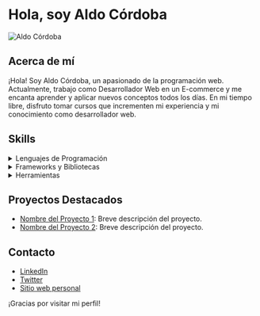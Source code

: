 <!-- README.md -->

# Hola, soy Aldo Córdoba

<img src="https://avatars.githubusercontent.com/u/134328269?v=4" alt="Aldo Córdoba" width="100" height="100">

## Acerca de mí

¡Hola! Soy Aldo Córdoba, un apasionado de la programación web. Actualmente, trabajo como Desarrollador Web en un E-commerce y me encanta aprender y aplicar nuevos conceptos todos los días. En mi tiempo libre, disfruto tomar cursos que incrementen mi experiencia y mi conocimiento como desarrollador web.

## Skills

<details>
  <summary>Lenguajes de Programación</summary>
  <ul>
    <img src="https://raw.githubusercontent.com/devicons/devicon/master/icons/html5/html5-original.svg" alt="HTML" width="30" height="30">
    <img src="https://raw.githubusercontent.com/devicons/devicon/master/icons/css3/css3-plain-wordmark.svg" alt="CSS" width="30" height="30">
    <img src="https://raw.githubusercontent.com/devicons/devicon/master/icons/javascript/javascript-original.svg" alt="Javascript" width="30" height="30">
  </ul>
</details>

<details>
  <summary>Frameworks y Bibliotecas</summary>
  <ul>
    <li>Laravel <img src="https://raw.githubusercontent.com/devicons/devicon/master/icons/laravel/laravel-plain-wordmark.svg" alt="Laravel" width="30" height="30"></li>
    <li>Vue.js <img src="https://raw.githubusercontent.com/devicons/devicon/master/icons/vuejs/vuejs-original.svg" alt="Vue.js" width="30" height="30"></li>
    <li>Bootstrap <img src="https://raw.githubusercontent.com/devicons/devicon/master/icons/bootstrap/bootstrap-original.svg" alt="Bootstrap" width="30" height="30"></li>
  </ul>
</details>

<details>
  <summary>Herramientas</summary>
  <ul>
    <li>Git</li>
    <li>VS Code</li>
    <li>Photoshop</li>
  </ul>
</details>

## Proyectos Destacados

- [Nombre del Proyecto 1](enlace-al-proyecto-1): Breve descripción del proyecto.
- [Nombre del Proyecto 2](enlace-al-proyecto-2): Breve descripción del proyecto.

## Contacto

- [LinkedIn](enlace-a-tu-perfil-de-LinkedIn)
- [Twitter](enlace-a-tu-perfil-de-Twitter)
- [Sitio web personal](enlace-a-tu-sitio-web)

¡Gracias por visitar mi perfil!
